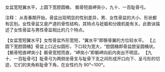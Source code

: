 女盆宽短翼水平，上圆下宽腔圆桶，
骶骨短直岬突小，九十、一百耻骨弓。

注释：
从青春期开始，骨盆出现明显的性别差异，男、女性骨盆的大小、形状都有区别。女性骨盆又是产道的骨性结构，其特点与妊娠和分娩机能有关。此歌诀描述了女性骨盆与男性骨盆相比的几个特点。

【女盆宽短翼水平】女性骨盆外形宽短，“翼水平”即髂骨翼的方位较水平。
【上圆下宽腔圆桶】骨盆上口近似圆形，下口较为宽大，“腔圆桶即骨盆腔呈圆桶状。
【骶骨短直岬突小】骶骨宽短而直，“岬突小”即骶岬向前内突出不明显。
【九十、一百耻骨弓】耻骨弓为两侧坐骨支与耻骨下支之间形成开口向下、呈弓形的切迹，它们的夹角称耻骨下角，在女性约为 90°~100°。